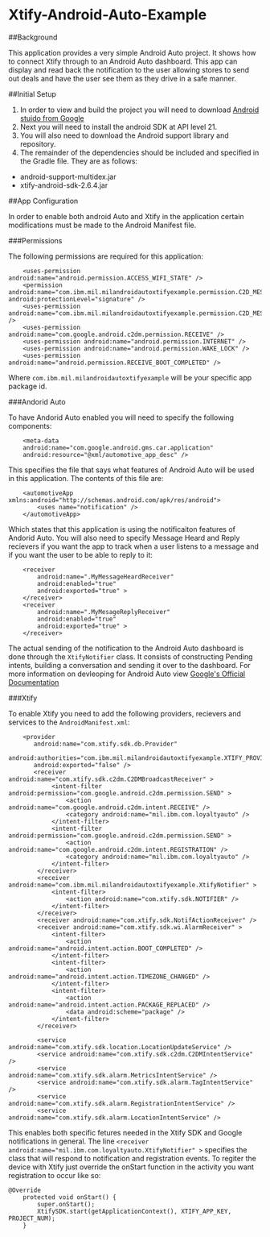 # Xtify-Android-Auto-Example

##Background

This application provides a very simple Android Auto project. It shows how to connect Xtify through to an Android Auto dashboard. This app
can display and read back the notification to the user allowing stores to send out deals and have the user see them as they drive in a safe manner.

##Initial Setup

1. In order to view and build the project you will need to download [Android stuido from Google](https://developer.android.com/sdk/index.html)
2. Next you will need to install the android SDK at API level 21.
3. You will also need to download the Android support library and repository.
4. The remainder of the dependencies should be included and specified in the Gradle file. They are as follows:
  * android-support-multidex.jar
  * xtify-android-sdk-2.6.4.jar
  
##App Configuration

In order to enable both android Auto and Xtify in the application certain modifications must be made to the Android Manifest file.

###Permissions

The following permissions are required for this application:

```
    <uses-permission android:name="android.permission.ACCESS_WIFI_STATE" />
    <permission android:name="com.ibm.mil.milandroidautoxtifyexample.permission.C2D_MESSAGE" android:protectionLevel="signature" />
    <uses-permission android:name="com.ibm.mil.milandroidautoxtifyexample.permission.C2D_MESSAGE" />
    <uses-permission android:name="com.google.android.c2dm.permission.RECEIVE" />
    <uses-permission android:name="android.permission.INTERNET" />
    <uses-permission android:name="android.permission.WAKE_LOCK" />
    <uses-permission android:name="android.permission.RECEIVE_BOOT_COMPLETED" />
```
Where `com.ibm.mil.milandroidautoxtifyexample` will be your specific app package id.

###Andorid Auto

To have Andorid Auto enabled you will need to specify the following components:

```         
    <meta-data
    android:name="com.google.android.gms.car.application"
    android:resource="@xml/automotive_app_desc" />
```
This specifies the file that says what features of Android Auto will be used in this application. The contents of this file are:

```
    <automotiveApp xmlns:android="http://schemas.android.com/apk/res/android">
        <uses name="notification" />
    </automotiveApp>
```
Which states that this application is using the notificaiton features of Andorid Auto. You will also need to specify Message Heard and Reply recievers if you want the app to track
when a user listens to a message and if you want the user to be able to reply to it:

```
    <receiver
        android:name=".MyMessageHeardReceiver"
        android:enabled="true"
        android:exported="true" >
    </receiver>
    <receiver
        android:name=".MyMesageReplyReceiver"
        android:enabled="true"
        android:exported="true" >
    </receiver>
```

The actual sending of the notification to the Android Auto dashboard is done through the `XtifyNotifier` class. It consists of constructing Pending intents, building a conversation
and sending it over to the dashboard. For more information on devleoping for Android Auto view [Google's Official Documentation](https://developer.android.com/training/auto/start/index.html)

###Xtify

To enable Xtify you need to add the following providers, recievers and services to the `AndroidManifest.xml`:

```
    <provider
       android:name="com.xtify.sdk.db.Provider"
       android:authorities="com.ibm.mil.milandroidautoxtifyexample.XTIFY_PROVIDE
	   android:exported="false" />
       <receiver android:name="com.xtify.sdk.c2dm.C2DMBroadcastReceiver" >
            <intent-filter android:permission="com.google.android.c2dm.permission.SEND" >
                <action android:name="com.google.android.c2dm.intent.RECEIVE" />
                <category android:name="mil.ibm.com.loyaltyauto" />
            </intent-filter>
            <intent-filter android:permission="com.google.android.c2dm.permission.SEND" >
                <action android:name="com.google.android.c2dm.intent.REGISTRATION" />
                <category android:name="mil.ibm.com.loyaltyauto" />
            </intent-filter>
        </receiver>
        <receiver android:name="com.ibm.mil.milandroidautoxtifyexample.XtifyNotifier" >
            <intent-filter>
                <action android:name="com.xtify.sdk.NOTIFIER" />
            </intent-filter>
        </receiver>
        <receiver android:name="com.xtify.sdk.NotifActionReceiver" />
        <receiver android:name="com.xtify.sdk.wi.AlarmReceiver" >
            <intent-filter>
                <action android:name="android.intent.action.BOOT_COMPLETED" />
            </intent-filter>
            <intent-filter>
                <action android:name="android.intent.action.TIMEZONE_CHANGED" />
            </intent-filter>
            <intent-filter>
                <action android:name="android.intent.action.PACKAGE_REPLACED" />
                <data android:scheme="package" />
            </intent-filter>
        </receiver>

        <service android:name="com.xtify.sdk.location.LocationUpdateService" />
        <service android:name="com.xtify.sdk.c2dm.C2DMIntentService" />
        <service android:name="com.xtify.sdk.alarm.MetricsIntentService" />
        <service android:name="com.xtify.sdk.alarm.TagIntentService" />
        <service android:name="com.xtify.sdk.alarm.RegistrationIntentService" />
        <service android:name="com.xtify.sdk.alarm.LocationIntentService" />
```
This enables both specific fetures needed in the Xtify SDK and Google notifications in general. The line `<receiver android:name="mil.ibm.com.loyaltyauto.XtifyNotifier" >`
specifies the class that will respond to notification and registration events. To regiter the device with Xtify just override the onStart function in the activity you want
registration to occur like so:

```
@Override
    protected void onStart() {
        super.onStart();
        XtifySDK.start(getApplicationContext(), XTIFY_APP_KEY, PROJECT_NUM);
    }
```




